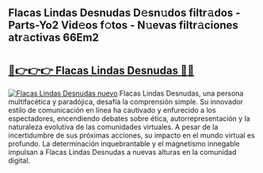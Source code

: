 ## Flacas Lindas Desnudas D𝚎sn𝚞dos filtr𝚊dos - Parts-Yo2 Vid𝚎os f𝚘tos - N𝚞evas filtr𝚊ciones atr𝚊ctivas 66Em2

# <h2><a href="http://mbcvjgm.tromn.icu/?c=Flacas+Lindas+Desnudas">🔗👉👉👉 Flacas Lindas Desnudas 🔗🔗</a></h2>

[![Flacas Lindas Desnudas nuevo](https://i.imgur.com/pEAQMta.gif)](http://mbcvjgm.tromn.icu/?c=Flacas+Lindas+Desnudas)
Flacas Lindas Desnudas, una persona multifacética y paradójica, desafía la comprensión simple. Su innovador estilo de comunicación en línea ha cautivado y enfurecido a los espectadores, encendiendo debates sobre ética, autorrepresentación y la naturaleza evolutiva de las comunidades virtuales. A pesar de la incertidumbre de sus próximas acciones, su impacto en el mundo virtual es profundo. La determinación inquebrantable y el magnetismo innegable impulsan a Flacas Lindas Desnudas a nuevas alturas en la comunidad digital.
